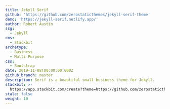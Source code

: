 ```yaml
---
title: Jekyll Serif
github: 'https://github.com/zerostaticthemes/jekyll-serif-theme'
demo: 'https://jekyll-serif.netlify.app/'
author: Robert Austin
ssg:
  - Jekyll
cms:
  - Stackbit
archetype:
  - Business
  - Multi Purpose
css:
  - Bootstrap
date: 2019-11-08T00:00:00.000Z
github_branch: master
description: Serif is a beautiful small business theme for Jekyll.
stackbit: >-
  https://app.stackbit.com/create?theme=https://github.com/zerostaticthemes/jekyll-serif
stale: false
weight: 10
---
```


